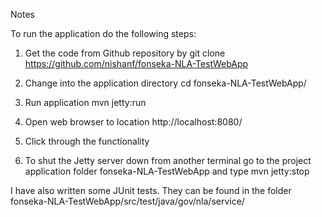 Notes


To run the application do the following steps:

1. Get the code from Github repository by
	git clone https://github.com/nishanf/fonseka-NLA-TestWebApp

2. Change into the application directory
	cd fonseka-NLA-TestWebApp/

3. Run application
      mvn jetty:run

4. Open web browser to location http://localhost:8080/

5. Click through the functionality

6. To shut the Jetty server down from another terminal go to the project application folder fonseka-NLA-TestWebApp and type 
     mvn jetty:stop


I have also written some JUnit tests. They can be found in the folder fonseka-NLA-TestWebApp/src/test/java/gov/nla/service/

